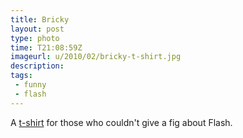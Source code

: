 ```yaml
---
title: Bricky
layout: post
type: photo
time: T21:08:59Z
imageurl: u/2010/02/bricky-t-shirt.jpg
description: 
tags: 
 - funny
 - flash
---
```


A [t-shirt](http://blog.cocoia.com/2010/bricky-shirt/) for those who couldn't give a fig about Flash.
